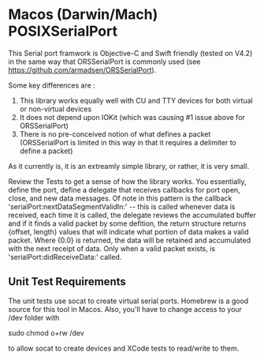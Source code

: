 # Macos (Darwin/Mach) POSIXSerialPort

This Serial port framwork is Objective-C and Swift friendly (tested on V4.2) in the same way that ORSSerialPort is commonly used (see https://github.com/armadsen/ORSSerialPort).  

Some key differences are :  

1) This library works equally well with CU and TTY devices for both virtual or non-virtual devices
2) It does not depend upon IOKit (which was causing #1 issue above for ORSSerialPort)
3) There is no pre-conceived notion of what defines a packet (ORSSerialPort is limited in this way in that it requires a delimiter to define a packet)

As it currently is, it is an extreamly simple library, or rather, it is very small.

Review the Tests to get a sense of how the library works.  You essentially, define the port, define a delegate that receives callbacks for port open, close, and new data messages.  Of note in this pattern is the callback 'serialPort:nextDataSegmentValidIn:' -- this is called whenever data is received, each time it is called, the delegate reviews the accumulated buffer and if it finds a valid packet by some defition, the return structure returns {offset, length} values that will indicate what portion of data makes a valid packet.  Where {0.0} is returned, the data will be retained and accumulated with the next receipt of data.  Only when a valid packet exists, is 'serialPort:didReceiveData:' called.

## Unit Test Requirements

The unit tests use socat to create virtual serial ports.  Homebrew is a good source for this tool in Macos.  Also, you'll have to change access to your /dev folder with 

sudo chmod o+rw /dev

to allow socat to create devices and XCode tests to read/write to them.
